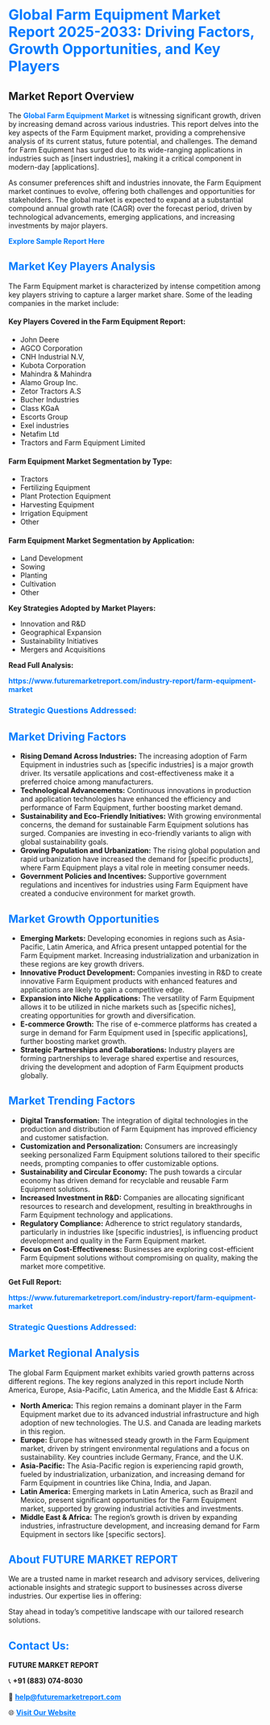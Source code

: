 <h1 style="color: #007BFF;">Global Farm Equipment Market Report 2025-2033: Driving Factors, Growth Opportunities, and Key Players</h1>

<section id="overview">
<h2>Market Report Overview</h2>
<p>The <a href="https://www.futuremarketreport.com/industry-report/farm-equipment-market" style="color: #007BFF; text-decoration: none;"><strong>Global Farm Equipment Market</strong></a> is witnessing significant growth, driven by increasing demand across various industries. This report delves into the key aspects of the Farm Equipment market, providing a comprehensive analysis of its current status, future potential, and challenges. The demand for Farm Equipment has surged due to its wide-ranging applications in industries such as [insert industries], making it a critical component in modern-day [applications].</p>
<p>As consumer preferences shift and industries innovate, the Farm Equipment market continues to evolve, offering both challenges and opportunities for stakeholders. The global market is expected to expand at a substantial compound annual growth rate (CAGR) over the forecast period, driven by technological advancements, emerging applications, and increasing investments by major players.</p>
</section>

<section id="overview">
<p><a href="https://www.futuremarketreport.com/request-sample/reportId=58076" style="color: #007BFF; text-decoration: none;"><strong>Explore Sample Report Here</strong></a></p>
</section>

<section id="key-players">
<h2 style="color: #007BFF;">Market Key Players Analysis</h2>
<p>The Farm Equipment market is characterized by intense competition among key players striving to capture a larger market share. Some of the leading companies in the market include:</p>
<h4>Key Players Covered in the Farm Equipment Report:</h4>
<ul><li>John Deere</li><li>AGCO Corporation</li><li>CNH Industrial N.V,</li><li>Kubota Corporation</li><li>Mahindra &amp; Mahindra</li><li>Alamo Group Inc.</li><li>Zetor Tractors A.S</li><li>Bucher Industries</li><li>Class KGaA</li><li>Escorts Group</li><li>Exel industries</li><li>Netafim Ltd</li><li>Tractors and Farm Equipment Limited</li></ul>
<h4>Farm Equipment Market Segmentation by Type:</h4>
<ul><li>Tractors</li><li>Fertilizing Equipment</li><li>Plant Protection Equipment</li><li>Harvesting Equipment</li><li>Irrigation Equipment</li><li>Other</li></ul>

<h4>Farm Equipment Market Segmentation by Application:</h4>
<ul><li>Land Development</li><li>Sowing</li><li>Planting</li><li>Cultivation</li><li>Other</li></ul>
<p><strong>Key Strategies Adopted by Market Players:</strong></p>
<ul>
<li>Innovation and R&D</li>
<li>Geographical Expansion</li>
<li>Sustainability Initiatives</li>
<li>Mergers and Acquisitions</li>
</ul>
</section>

<section>
<p><strong>Read Full Analysis: </strong></p><a href="https://www.futuremarketreport.com/industry-report/farm-equipment-market" style="color: #007BFF; text-decoration: none;"><strong>https://www.futuremarketreport.com/industry-report/farm-equipment-market</strong></a>
<h3 style="color: #007BFF;">Strategic Questions Addressed:</h3>
</section>

<section id="driving-factors">
<h2 style="color: #007BFF;">Market Driving Factors</h2>
<ul>
<li><strong>Rising Demand Across Industries:</strong> The increasing adoption of Farm Equipment in industries such as [specific industries] is a major growth driver. Its versatile applications and cost-effectiveness make it a preferred choice among manufacturers.</li>
<li><strong>Technological Advancements:</strong> Continuous innovations in production and application technologies have enhanced the efficiency and performance of Farm Equipment, further boosting market demand.</li>
<li><strong>Sustainability and Eco-Friendly Initiatives:</strong> With growing environmental concerns, the demand for sustainable Farm Equipment solutions has surged. Companies are investing in eco-friendly variants to align with global sustainability goals.</li>
<li><strong>Growing Population and Urbanization:</strong> The rising global population and rapid urbanization have increased the demand for [specific products], where Farm Equipment plays a vital role in meeting consumer needs.</li>
<li><strong>Government Policies and Incentives:</strong> Supportive government regulations and incentives for industries using Farm Equipment have created a conducive environment for market growth.</li>
</ul>
</section>

<section id="growth-opportunities">
<h2 style="color: #007BFF;">Market Growth Opportunities</h2>
<ul>
<li><strong>Emerging Markets:</strong> Developing economies in regions such as Asia-Pacific, Latin America, and Africa present untapped potential for the Farm Equipment market. Increasing industrialization and urbanization in these regions are key growth drivers.</li>
<li><strong>Innovative Product Development:</strong> Companies investing in R&D to create innovative Farm Equipment products with enhanced features and applications are likely to gain a competitive edge.</li>
<li><strong>Expansion into Niche Applications:</strong> The versatility of Farm Equipment allows it to be utilized in niche markets such as [specific niches], creating opportunities for growth and diversification.</li>
<li><strong>E-commerce Growth:</strong> The rise of e-commerce platforms has created a surge in demand for Farm Equipment used in [specific applications], further boosting market growth.</li>
<li><strong>Strategic Partnerships and Collaborations:</strong> Industry players are forming partnerships to leverage shared expertise and resources, driving the development and adoption of Farm Equipment products globally.</li>
</ul>
</section>

<section id="trending-factors">
<h2 style="color: #007BFF;">Market Trending Factors</h2>
<ul>
<li><strong>Digital Transformation:</strong> The integration of digital technologies in the production and distribution of Farm Equipment has improved efficiency and customer satisfaction.</li>
<li><strong>Customization and Personalization:</strong> Consumers are increasingly seeking personalized Farm Equipment solutions tailored to their specific needs, prompting companies to offer customizable options.</li>
<li><strong>Sustainability and Circular Economy:</strong> The push towards a circular economy has driven demand for recyclable and reusable Farm Equipment solutions.</li>
<li><strong>Increased Investment in R&D:</strong> Companies are allocating significant resources to research and development, resulting in breakthroughs in Farm Equipment technology and applications.</li>
<li><strong>Regulatory Compliance:</strong> Adherence to strict regulatory standards, particularly in industries like [specific industries], is influencing product development and quality in the Farm Equipment market.</li>
<li><strong>Focus on Cost-Effectiveness:</strong> Businesses are exploring cost-efficient Farm Equipment solutions without compromising on quality, making the market more competitive.</li>
</ul>
</section>

<section>
<p><strong>Get Full Report: </strong></p><a href="https://www.futuremarketreport.com/industry-report/farm-equipment-market" style="color: #007BFF; text-decoration: none;"><strong>https://www.futuremarketreport.com/industry-report/farm-equipment-market</strong></a>
<h3 style="color: #007BFF;">Strategic Questions Addressed:</h3>
</section>


<section id="regional-analysis">
<h2 style="color: #007BFF;">Market Regional Analysis</h2>
<p>The global Farm Equipment market exhibits varied growth patterns across different regions. The key regions analyzed in this report include North America, Europe, Asia-Pacific, Latin America, and the Middle East & Africa:</p>
<ul>
<li><strong>North America:</strong> This region remains a dominant player in the Farm Equipment market due to its advanced industrial infrastructure and high adoption of new technologies. The U.S. and Canada are leading markets in this region.</li>
<li><strong>Europe:</strong> Europe has witnessed steady growth in the Farm Equipment market, driven by stringent environmental regulations and a focus on sustainability. Key countries include Germany, France, and the U.K.</li>
<li><strong>Asia-Pacific:</strong> The Asia-Pacific region is experiencing rapid growth, fueled by industrialization, urbanization, and increasing demand for Farm Equipment in countries like China, India, and Japan.</li>
<li><strong>Latin America:</strong> Emerging markets in Latin America, such as Brazil and Mexico, present significant opportunities for the Farm Equipment market, supported by growing industrial activities and investments.</li>
<li><strong>Middle East & Africa:</strong> The region’s growth is driven by expanding industries, infrastructure development, and increasing demand for Farm Equipment in sectors like [specific sectors].</li>
</ul>
</section>

<footer>
<h2 style="color: #007BFF;">About FUTURE MARKET REPORT</h2>
<p>We are a trusted name in market research and advisory services, delivering actionable insights and strategic support to businesses across diverse industries. Our expertise lies in offering:</p>

<p>Stay ahead in today’s competitive landscape with our tailored research solutions.</p>

<h2 style="color: #007BFF;">Contact Us:</h2>
<p><strong>FUTURE MARKET REPORT</strong></p>
<p>📞 <strong>+91 (883) 074-8030</strong></p>
<p>📧 <strong><a href="mailto:help@futuremarketreport.com" style="color: #007BFF;">help@futuremarketreport.com</a></strong></p>
<p>🌐 <strong><a href="https://www.futuremarketreport.com/" style="color: #007BFF;">Visit Our Website</a></strong></p>
</footer>